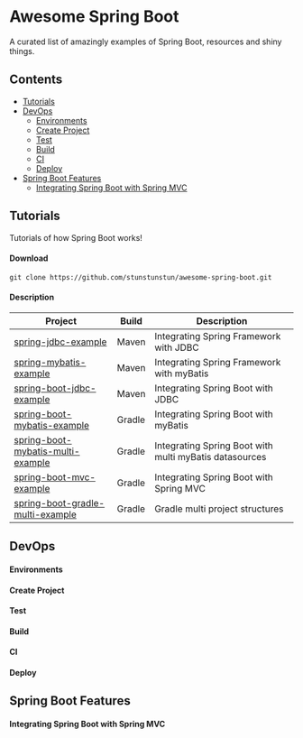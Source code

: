 # Awesome Spring Boot

A curated list of amazingly examples of Spring Boot, resources and shiny things.

## Contents

- [Tutorials](#tutorials)
- [DevOps](#devops)
  - [Environments](#environments)
  - [Create Project](#create-project)
  - [Test](#test)
  - [Build](#build)
  - [CI](#ci)
  - [Deploy](#deploy)
- [Spring Boot Features](#spring-boot-features)
  - [Integrating Spring Boot with Spring MVC](#integrating-spring-boot-with-spring-mvc)
  
## Tutorials

Tutorials of how Spring Boot works!

#### Download

````
git clone https://github.com/stunstunstun/awesome-spring-boot.git
````

#### Description

Project | Build | Description |
---|---|----
[spring-jdbc-example](https://github.com/stunstunstun/awesome-spring-boot/tree/master/spring-jdbc-example) | Maven | Integrating Spring Framework with JDBC
[spring-mybatis-example](https://github.com/stunstunstun/awesome-spring-boot/tree/master/spring-mybatis-example) | Maven | Integrating Spring Framework with myBatis
[spring-boot-jdbc-example](https://github.com/stunstunstun/awesome-spring-boot/tree/master/spring-boot-jdbc-example) | Maven | Integrating Spring Boot with JDBC
[spring-boot-mybatis-example](https://github.com/stunstunstun/awesome-spring-boot/tree/master/spring-boot-mybatis-example)| Gradle | Integrating Spring Boot with myBatis
[spring-boot-mybatis-multi-example](https://github.com/stunstunstun/awesome-spring-boot/tree/master/spring-boot-mybatis-multi-example) | Gradle | Integrating Spring Boot with multi myBatis datasources
[spring-boot-mvc-example](https://github.com/stunstunstun/awesome-spring-boot/tree/master/spring-boot-mvc-example) | Gradle | Integrating Spring Boot with Spring MVC
[spring-boot-gradle-multi-example](https://github.com/stunstunstun/awesome-spring-boot/tree/master/spring-jdbc-example) | Gradle | Gradle multi project structures

## DevOps

#### Environments

#### Create Project
    
#### Test

#### Build

#### CI

#### Deploy

## Spring Boot Features

#### Integrating Spring Boot with Spring MVC

